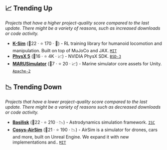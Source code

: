 ## 📈 Trending Up

_Projects that have a higher project-quality score compared to the last update. There might be a variety of reasons, such as increased downloads or code activity._

- <b><a href="https://docs.kscale.dev/docs/ksim">K-Sim</a></b> (🥈22 ·  ⭐ 170 · 🐣) - RL training library for humanoid locomotion and manipulation. Built on top of MuJoCo and JAX. <code><a href="http://bit.ly/34MBwT8">MIT</a></code>
- <b><a href="https://nvidia-omniverse.github.io/PhysX/">PhysX 5</a></b> (🥉16 ·  ⭐ 4K · 📈) - NVIDIA PhysX SDK. <code><a href="http://bit.ly/3aKzpTv">BSD-3</a></code>
- <b><a href="https://github.com/MARUSimulator/marus-core">MARUSimulator</a></b> (🥉7 ·  ⭐ 20 · 📈) - Marine simulator core assets for Unity. <code><a href="http://bit.ly/3nYMfla">Apache-2</a></code>

## 📉 Trending Down

_Projects that have a lower project-quality score compared to the last update. There might be a variety of reasons such as decreased downloads or code activity._

- <b><a href="https://github.com/AVSLab/basilisk">Basilisk</a></b> (🥇22 ·  ⭐ 210 · 📉) - Astrodynamics simulation framework. <code><a href="http://bit.ly/3hkKRql">ISC</a></code>
- <b><a href="https://cosys-lab.github.io/Cosys-AirSim/">Cosys-AirSim</a></b> (🥇21 ·  ⭐ 190 · 📉) - AirSim is a simulator for drones, cars and more, built on Unreal Engine. We expand it with new implementations and.. <code><a href="http://bit.ly/34MBwT8">MIT</a></code>

